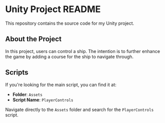 # Unity Project README

This repository contains the source code for my Unity project.

## About the Project

In this project, users can control a ship. The intention is to further enhance the game by adding a course for the ship to navigate through.

## Scripts

If you're looking for the main script, you can find it at:

- **Folder**: `Assets`
- **Script Name**: `PlayerControls`

Navigate directly to the `Assets` folder and search for the `PlayerControls` script.
